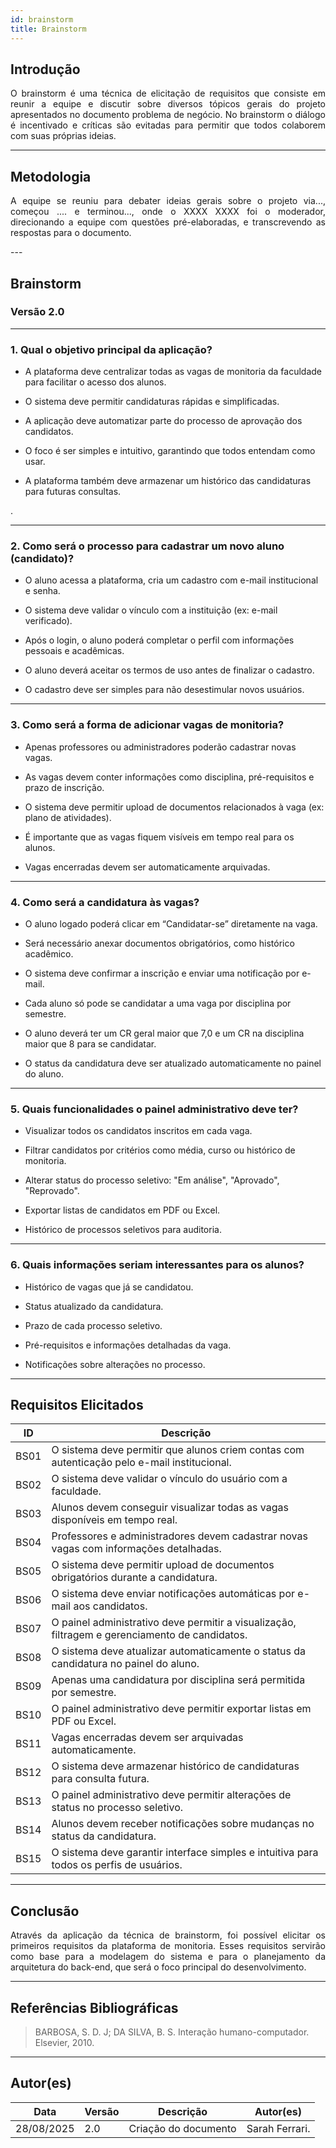 ```yaml
---
id: brainstorm
title: Brainstorm
---
```


## **Introdução**
<p align="justify">
O brainstorm é uma técnica de elicitação de requisitos que consiste em reunir a equipe e discutir sobre diversos tópicos gerais do projeto apresentados no documento problema de negócio. No brainstorm o diálogo é incentivado e críticas são evitadas para permitir que todos colaborem com suas próprias ideias.
</p>

---

## **Metodologia**
<p align = "justify">
A equipe se reuniu para debater ideias gerais sobre o projeto via..., começou .... e terminou..., onde o XXXX XXXX foi o moderador, direcionando a equipe com questões pré-elaboradas, e transcrevendo as respostas para o documento.
</p>
---

## **Brainstorm**

### **Versão 2.0**

---

### **1. Qual o objetivo principal da aplicação?**
<p align="justify">

- A plataforma deve centralizar todas as vagas de monitoria da faculdade para facilitar o acesso dos alunos.    
   
- O sistema deve permitir candidaturas rápidas e simplificadas.   
 
- A aplicação deve automatizar parte do processo de aprovação dos candidatos.   
    
- O foco é ser simples e intuitivo, garantindo que todos entendam como usar.   
     
- A plataforma também deve armazenar um histórico das candidaturas para futuras consultas.     
</p>.  

---

### **2. Como será o processo para cadastrar um novo aluno (candidato)?**
<p align="justify"> 
  
- O aluno acessa a plataforma, cria um cadastro com e-mail institucional e senha.    
  
- O sistema deve validar o vínculo com a instituição (ex: e-mail verificado).   
  
- Após o login, o aluno poderá completar o perfil com informações pessoais e acadêmicas.    
  
- O aluno deverá aceitar os termos de uso antes de finalizar o cadastro.    
  
- O cadastro deve ser simples para não desestimular novos usuários.    
</p>

---

### **3. Como será a forma de adicionar vagas de monitoria?**
<p align="justify">
  
- Apenas professores ou administradores poderão cadastrar novas vagas.   
  
- As vagas devem conter informações como disciplina, pré-requisitos e prazo de inscrição.   

- O sistema deve permitir upload de documentos relacionados à vaga (ex: plano de atividades).   
  
- É importante que as vagas fiquem visíveis em tempo real para os alunos.    
  
- Vagas encerradas devem ser automaticamente arquivadas.   
</p>

---

### **4. Como será a candidatura às vagas?**
<p align="justify"> 

- O aluno logado poderá clicar em “Candidatar-se” diretamente na vaga.    
  
- Será necessário anexar documentos obrigatórios, como histórico acadêmico.   
  
- O sistema deve confirmar a inscrição e enviar uma notificação por e-mail.   
   
- Cada aluno só pode se candidatar a uma vaga por disciplina por semestre.   
  
- O aluno deverá ter um CR geral maior que 7,0 e um CR na disciplina maior que 8 para se candidatar.    
  
- O status da candidatura deve ser atualizado automaticamente no painel do aluno.    
</p>

---

### **5. Quais funcionalidades o painel administrativo deve ter?**
<p align="justify">  
  
- Visualizar todos os candidatos inscritos em cada vaga.   
  
- Filtrar candidatos por critérios como média, curso ou histórico de monitoria.   
  
- Alterar status do processo seletivo: "Em análise", "Aprovado", "Reprovado".    
  
- Exportar listas de candidatos em PDF ou Excel.    
  
- Histórico de processos seletivos para auditoria.    
</p>

---

### **6. Quais informações seriam interessantes para os alunos?**
<p align="justify"> 
  
- Histórico de vagas que já se candidatou.   
  
- Status atualizado da candidatura.   
   
- Prazo de cada processo seletivo.   
  
- Pré-requisitos e informações detalhadas da vaga.  
  
- Notificações sobre alterações no processo.  
</p>

---

## **Requisitos Elicitados**

| ID   | Descrição |
|-------|-----------|
| BS01  | O sistema deve permitir que alunos criem contas com autenticação pelo e-mail institucional. |
| BS02  | O sistema deve validar o vínculo do usuário com a faculdade. |
| BS03  | Alunos devem conseguir visualizar todas as vagas disponíveis em tempo real. |
| BS04  | Professores e administradores devem cadastrar novas vagas com informações detalhadas. |
| BS05  | O sistema deve permitir upload de documentos obrigatórios durante a candidatura. |
| BS06  | O sistema deve enviar notificações automáticas por e-mail aos candidatos. |
| BS07  | O painel administrativo deve permitir a visualização, filtragem e gerenciamento de candidatos. |
| BS08  | O sistema deve atualizar automaticamente o status da candidatura no painel do aluno. |
| BS09  | Apenas uma candidatura por disciplina será permitida por semestre. |
| BS10  | O painel administrativo deve permitir exportar listas em PDF ou Excel. |
| BS11  | Vagas encerradas devem ser arquivadas automaticamente. |
| BS12  | O sistema deve armazenar histórico de candidaturas para consulta futura. |
| BS13  | O painel administrativo deve permitir alterações de status no processo seletivo. |
| BS14  | Alunos devem receber notificações sobre mudanças no status da candidatura. |
| BS15  | O sistema deve garantir interface simples e intuitiva para todos os perfis de usuários. |

---

## **Conclusão**
<p align="justify">
Através da aplicação da técnica de brainstorm, foi possível elicitar os primeiros requisitos da plataforma de monitoria. Esses requisitos servirão como base para a modelagem do sistema e para o planejamento da arquitetura do back-end, que será o foco principal do desenvolvimento.
</p>

---

## **Referências Bibliográficas**
> BARBOSA, S. D. J; DA SILVA, B. S. Interação humano-computador. Elsevier, 2010.

---

## **Autor(es)**
| Data | Versão | Descrição | Autor(es) |
|-------|--------|-----------|------------|
| 28/08/2025 | 2.0 | Criação do documento | Sarah Ferrari.
